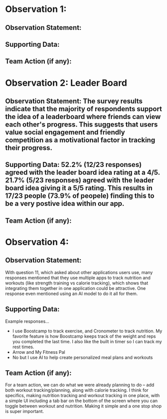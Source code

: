 <!-- Template -->
<!--Elijah-->
# Observation 1:
## Observation Statement:
## Supporting Data:
## Team Action (if any):
<!--Anthony-->
# Observation 2: Leader Board
## Observation Statement: The survey results indicate that the majority of respondents support the idea of a leaderboard where friends can view each other's progress. This suggests that users value social engagement and friendly competition as a motivational factor in tracking their progress.
## Supporting Data: 52.2% (12/23 responses) agreed with the leader board idea rating at a 4/5. 21.7% (5/23 responses) agreed with the leader board idea giving it a 5/5 rating. This results in 17/23 people (73.9% of peopele) finding this to be a very postive idea within our app. 
## Team Action (if any):
<!--Sully-->
# Observation 4:
## Observation Statement: 
With question 11, which asked about other applications users use, many responses mentioned that they use multiple apps to track nutrition and workouts (like strength training vs calorie tracking), which shows that integrating them together in one application could be attractive. One response even mentioned using an AI model to do it all for them.
## Supporting Data: 
Example responses... 
- I use Boostcamp to track exercise, and Cronometer to track nutrition. My favorite feature is how Boostcamp keeps track of the weight and reps you completed the last time. I also like the built in timer so I can track my rest times.
- Arrow and My Fitness Pal
- No but I use AI to help create personalized meal plans and workouts
## Team Action (if any): 
For a team action, we can do what we were already planning to do – add both workout tracking/planning, along with calorie tracking. I think for specifics, making nutrition tracking and workout tracking in one place, with a simple UI including a tab bar on the bottom of the screen where you can toggle between workout and nutrition. Making it simple and a one stop shop is super important.
